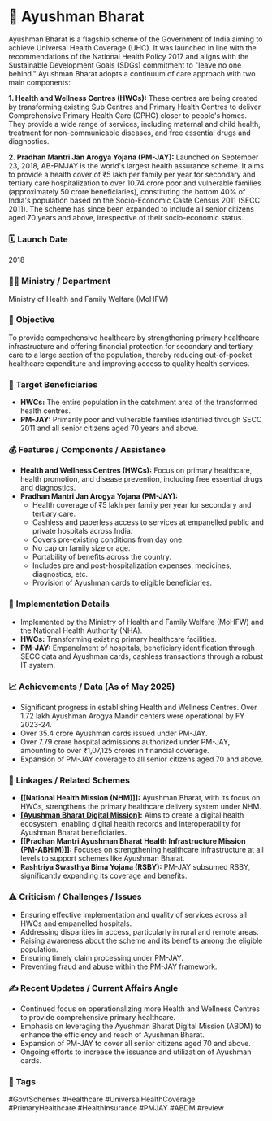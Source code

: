 # 📌 Ayushman Bharat

Ayushman Bharat is a flagship scheme of the Government of India aiming to achieve Universal Health Coverage (UHC). It was launched in line with the recommendations of the National Health Policy 2017 and aligns with the Sustainable Development Goals (SDGs) commitment to "leave no one behind." Ayushman Bharat adopts a continuum of care approach with two main components:

**1. Health and Wellness Centres (HWCs):** These centres are being created by transforming existing Sub Centres and Primary Health Centres to deliver Comprehensive Primary Health Care (CPHC) closer to people's homes. They provide a wide range of services, including maternal and child health, treatment for non-communicable diseases, and free essential drugs and diagnostics.

**2. Pradhan Mantri Jan Arogya Yojana (PM-JAY):** Launched on September 23, 2018, AB-PMJAY is the world's largest health assurance scheme. It aims to provide a health cover of ₹5 lakh per family per year for secondary and tertiary care hospitalization to over 10.74 crore poor and vulnerable families (approximately 50 crore beneficiaries), constituting the bottom 40% of India's population based on the Socio-Economic Caste Census 2011 (SECC 2011). The scheme has since been expanded to include all senior citizens aged 70 years and above, irrespective of their socio-economic status.

### 🗓️ **Launch Date**
2018

### 🧑‍🏫 **Ministry / Department**
Ministry of Health and Family Welfare (MoHFW)

### 🎯 **Objective**
To provide comprehensive healthcare by strengthening primary healthcare infrastructure and offering financial protection for secondary and tertiary care to a large section of the population, thereby reducing out-of-pocket healthcare expenditure and improving access to quality health services.

### 👥 **Target Beneficiaries**
- **HWCs:** The entire population in the catchment area of the transformed health centres.
- **PM-JAY:** Primarily poor and vulnerable families identified through SECC 2011 and all senior citizens aged 70 years and above.

### 💰 **Features / Components / Assistance**
- **Health and Wellness Centres (HWCs):** Focus on primary healthcare, health promotion, and disease prevention, including free essential drugs and diagnostics.
- **Pradhan Mantri Jan Arogya Yojana (PM-JAY):**
    - Health coverage of ₹5 lakh per family per year for secondary and tertiary care.
    - Cashless and paperless access to services at empanelled public and private hospitals across India.
    - Covers pre-existing conditions from day one.
    - No cap on family size or age.
    - Portability of benefits across the country.
    - Includes pre and post-hospitalization expenses, medicines, diagnostics, etc.
    - Provision of Ayushman cards to eligible beneficiaries.

### 📍 **Implementation Details**
- Implemented by the Ministry of Health and Family Welfare (MoHFW) and the National Health Authority (NHA).
- **HWCs:** Transforming existing primary healthcare facilities.
- **PM-JAY:** Empanelment of hospitals, beneficiary identification through SECC data and Ayushman cards, cashless transactions through a robust IT system.

### 📈 **Achievements / Data** (As of May 2025)
- Significant progress in establishing Health and Wellness Centres. Over 1.72 lakh Ayushman Arogya Mandir centers were operational by FY 2023-24.
- Over 35.4 crore Ayushman cards issued under PM-JAY.
- Over 7.79 crore hospital admissions authorized under PM-JAY, amounting to over ₹1,07,125 crores in financial coverage.
- Expansion of PM-JAY coverage to all senior citizens aged 70 and above.

### 🧩 **Linkages / Related Schemes**
- **[[National Health Mission (NHM)]]:** Ayushman Bharat, with its focus on HWCs, strengthens the primary healthcare delivery system under NHM.
- **[[Ayushman Bharat Digital Mission]](ABDM):** Aims to create a digital health ecosystem, enabling digital health records and interoperability for Ayushman Bharat beneficiaries.
- **[[Pradhan Mantri Ayushman Bharat Health Infrastructure Mission (PM-ABHIM)]]:** Focuses on strengthening healthcare infrastructure at all levels to support schemes like Ayushman Bharat.
- **Rashtriya Swasthya Bima Yojana (RSBY):** PM-JAY subsumed RSBY, significantly expanding its coverage and benefits.

### ⚠️ **Criticism / Challenges / Issues**
- Ensuring effective implementation and quality of services across all HWCs and empanelled hospitals.
- Addressing disparities in access, particularly in rural and remote areas.
- Raising awareness about the scheme and its benefits among the eligible population.
- Ensuring timely claim processing under PM-JAY.
- Preventing fraud and abuse within the PM-JAY framework.

### ✍️ **Recent Updates / Current Affairs Angle**
- Continued focus on operationalizing more Health and Wellness Centres to provide comprehensive primary healthcare.
- Emphasis on leveraging the Ayushman Bharat Digital Mission (ABDM) to enhance the efficiency and reach of Ayushman Bharat.
- Expansion of PM-JAY to cover all senior citizens aged 70 and above.
- Ongoing efforts to increase the issuance and utilization of Ayushman cards.

### 🔗 **Tags**
#GovtSchemes #Healthcare #UniversalHealthCoverage #PrimaryHealthcare #HealthInsurance #PMJAY #ABDM
#review